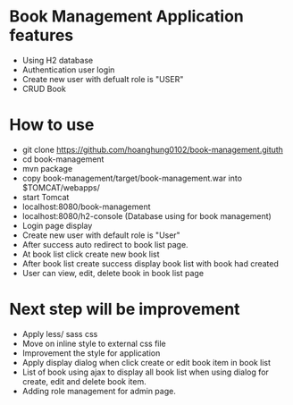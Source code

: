 # Book Management Application features
 - Using H2 database
 - Authentication user login
 - Create new user with defualt role is "USER"
 - CRUD Book
 
# How to use 
 - git clone https://github.com/hoanghung0102/book-management.gituth
 - cd book-management
 - mvn package
 - copy book-management/target/book-management.war into $TOMCAT/webapps/
 - start Tomcat
 - localhost:8080/book-management
 - localhost:8080/h2-console (Database using for book management)
 - Login page display
 - Create new user with default role is "User"
 - After success auto redirect to book list page.
 - At book list click create new book list
 - After book list create success display book list with book had created
 - User can view, edit, delete book in book list page
 
 # Next step will be improvement
 - Apply less/ sass css
 - Move on inline style to external css file
 - Improvement the style for application
 - Apply display dialog when click create or edit book item in book list
 - List of book using ajax to display all book list when using dialog for create, edit and delete book item.
 - Adding role management for admin page.
 
 
